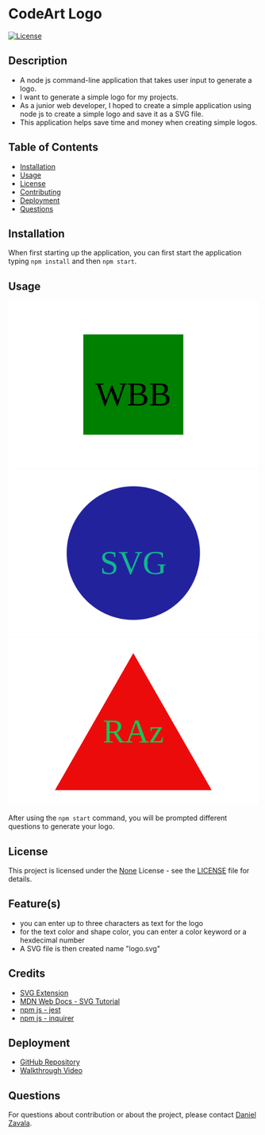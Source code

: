 # CodeArt Logo

[![License](https://img.shields.io/badge/License-None-brightgreen.svg)](https://opensource.org/licenses/None)

## Description
- A node js command-line application that takes user input to generate a logo.
- I want to generate a simple logo for my projects.
- As a junior web developer, I hoped to create a simple application using node js to create a simple logo and save it as a SVG file.
- This application helps save time and money when creating simple logos.


## Table of Contents
- [Installation](#installation)
- [Usage](#usage)
- [License](#license)
- [Contributing](#contributing)
- [Deployment](#deployment)
- [Questions](#questions)

## Installation
When first starting up the application, you can first start the application typing ```npm install``` and then ```npm start```. 

## Usage
![demo of the project](./examples/square.svg) ![demo of the project](./examples/circle.svg) ![demo of the project](./examples/triangle.svg)

After using the ```npm start``` command, you will be prompted different questions to generate your logo. 

## License

This project is licensed under the [None](https://opensource.org/licenses/None) License - see the [LICENSE](LICENSE) file for details.

## Feature(s)
- you can enter up to three characters as text for the logo 
- for the text color and shape color, you can enter a color keyword or a hexdecimal number 
- A SVG file is then created name "logo.svg" 

## Credits
- [SVG Extension](https://marketplace.visualstudio.com/items?itemName=jock.svg) 
- [MDN Web Docs - SVG Tutorial](https://developer.mozilla.org/en-US/docs/Web/SVG/Tutorial) 
- [npm js - jest](https://www.npmjs.com/package/jest?activeTab=readme) 
- [npm js - inquirer](https://www.npmjs.com/package/inquirer/v/8.2.4)

## Deployment
- [GitHub Repository](https://github.com/Develepor-Dan/CodeArt-Logo)
- [Walkthrough Video](https://www.youtube.com/watch?v=fPjUnNh__zE)

## Questions
For questions about contribution or about the project, please contact [Daniel Zavala](mailto:zavaladaniel151@gmail.com).
